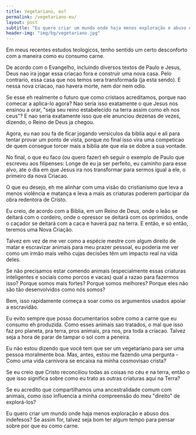 ```yaml
---
title: Vegetariano, eu?
permalink: /vegetariano-eu/
layout: post
subtitle: "Eu quero criar um mundo onde haja menos exploração e abuso dos indefesos? Se assim for, talvez seja bom ter algum tempo para pensar sobre por que eu como carne."
header-img: "img/bg/vegetariano.jpg"
---
```


Em meus recentes estudos teologicos, tenho sentido um certo desconforto com a maneira como eu consumo carne.

De acordo com o Evangelho, incluindo diversos textos de Paulo e Jesus, Deus nao ira jogar essa criacao fora e construir uma nova casa. Pelo contrario, essa casa que nos temos sera transformada (ja esta sendo). E nessa nova criacao, nao havera morte, nem dor nem odio.

Se esse eh realmente o futuro que como cristaos acreditamos, porque nao comecar a aplica-lo agora? Nao seria isso exatamente o que Jesus nos ensinou a orar, "seja seu reino estabelecido na terra assim como eh nos ceus"? E nao seria exatamente isso que ele anunciou dezenas de vezes, dizendo, o Reino de Deus ja chegou.

Agora, eu nao sou fa de ficar jogando versiculos da biblia aqui e ali para tentar provar um ponto de vista, porque no final isso vira uma competicao de quem consegue torcer mais a biblia ate que ela se dobre a sua vontade.

No final, o que eu faco (ou quero fazer) eh seguir o exemplo de Paulo que escreveu aos filipenses: Longe de eu ja ser perfeito, eu caminho para esse alvo, ate o dia em que Jesus ira nos transformar para sermos igual a ele, o primeiro da nova Criacao.

O que eu desejo, eh me alinhar com uma visão do cristianismo que leva a menos violência e matança e leva a mais as criaturas poderem participar da obra redentora de Cristo.

Eu creio, de acordo com a Biblia, em um Reino de Deus, onde o leão se deitará com o cordeiro, onde o opressor se deitará com os oprimidos, onde o caçador se deitará com a caca e haverá paz na terra. E então, e só então, teremos uma Nova Criação.

Talvez em vez de me ver como a espécie mestre com algum direito de matar e escravizar animais para meu prazer pessoal, eu poderia me ver como um irmão mais velho cujas decisões têm um impacto real na vida deles.

Se não precisamos estar comendo animais (especialmente essas criaturas inteligentes e sociais como porcos e vacas) qual a razao para fazermos isso?
Porque somos mais fortes?
Porque somos melhores?
Porque eles não são tão desenvolvidos como nós somos?

Bem, isso rapidamente começa a soar como os argumentos usados  apoiar a escravidão.

Eu evito sempre que posso documentarios sobre como a carne que eu consumo eh produzida. Como esses animais sao tratados, o mal que isso faz pro planeta, pra terra, pros animais, pra nos, pra toda a criacao. Talvez seja a hora de parar de tampar o sol com a peneira.

Eu não estou dizendo que você tem que ser um vegetariano para ser uma pessoa moralmente boa. Mas, antes, estou me fazendo uma pergunta - Como uma vida carnivora se encaixa na minha cosmovisao crista?

Se eu creio que Cristo reconciliou todas as coisas no céu e na terra, então o que isso significa sobre como eu trato as  outras criaturas aqui na Terra?

Se eu acredito que compartilhamos uma ancestralidade comum com animais, como isso influencia a minha compreensão do meu "direito" de explorá-los?

Eu quero criar um mundo onde haja menos exploração e abuso dos indefesos? Se assim for, talvez seja bom ter algum tempo para pensar sobre por que eu como carne.
